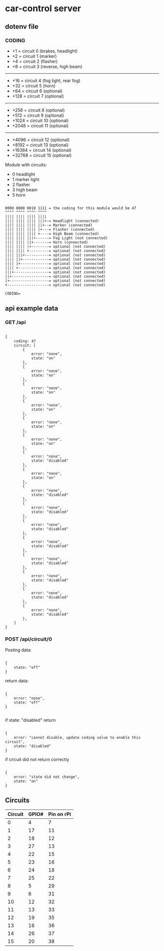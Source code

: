 # car-control server

## dotenv file

### CODING
* +1 = circuit 0 (brakes, headlight)
* +2 = circuit 1 (marker)
* +4 = circuit 2 (flasher)
* +8 = circuit 3 (reverse, high beam)
---
* +16 = circuit 4 (fog light, rear fog)
* +32 = circuit 5 (horn)
* +64 = circuit 6 (optional)
* +128 = circuit 7 (optional)
---
* +256 = circuit 8 (optional)
* +512 = circuit 9 (optional)
* +1024 = circuit 10 (optional)
* +2048 = circuit 11 (optional)
---
* +4096 = circuit 12 (optional)
* +8192 = circuit 13 (optional)
* +16384 = circuit 14 (optional)
* +32768 = circuit 15 (optional)

Module with circuits: 
* 0 headlight
* 1 marker light
* 2 flasher
* 3 high beam
* 5 horn

```

0000 0000 0010 1111 = the coding for this module would be 47
^^^^ ^^^^ ^^^^ ^^^^
|||| |||| |||| ||||
|||| |||| |||| |||+-= Headlight (connected)
|||| |||| |||| ||+--= Marker (connected)
|||| |||| |||| |+---= Flasher (connected)
|||| |||| |||| +----= High Beam (connected)
|||| |||| |||+------= Fog Light (not connected)
|||| |||| ||+-------= Horn (connected)
|||| |||| |+--------= optional (not connected)
|||| |||| +---------= optional (not connected)
|||| |||+-----------= optional (not connected)
|||| ||+------------= optional (not connected)
|||| |+-------------= optional (not connected)
|||| +--------------= optional (not connected)
|||+----------------= optional (not connected)
||+-----------------= optional (not connected)
|+------------------= optional (not connected)
+-------------------= optional (not connected)
```

```
CODING=
```

## api example data
### GET /api

```

{
    coding: 47
    circuit: [
        {
            error: "none",
            state: "on"
        },
        {
            error: "none",
            state: "on"
        },
        {
            error: "none",
            state: "on"
        },
        {
            error: "none",
            state: "on"
        },
        {
            error: "none",
            state: "on"
        },
        {
            error: "none",
            state: "on"
        },
        {
            error: "none",
            state: "disabled"
        },
        {
            error: "none",
            state: "on"
        },
        {
            error: "none",
            state: "disabled"
        },
        {
            error: "none",
            state: "disabled"
        },
        {
            error: "none",
            state: "disabled"
        },
        {
            error: "none",
            state: "disabled"
        },
        {
            error: "none",
            state: "disabled"
        },
        {
            error: "none",
            state: "disabled"
        },
        {
            error: "none",
            state: "disabled"
        },
        {
            error: "none",
            state: "disabled"
        },
    ] 
}

```

### POST /api/circuit/0

Posting data:

```

{
    state: "off"
}

```
return data:

```

{
    error: "none",
    state: "off"
}


```


if state: "disabled" return 

```

{
    error: "cannot disable, update coding value to enable this circuit", 
    state: "disabled"
}

```

if circuit did not return correctly 

```

{
    error: "state did not change",
    state: "on"
}

```

## Circuits

| Circuit | GPIO# | Pin on rPi |
| ------- | ----- | ---------- |
| 0 | 4 | 7 |
| 1 | 17 | 11 |
| 2 | 18 | 12 |
| 3 | 27 | 13 |
| 4 | 22 | 15 |
| 5 | 23 | 16 |
| 6 | 24 | 18 |
| 7 | 25 | 22 |
| 8 | 5 | 29 |
| 9 | 6 | 31 |
| 10 | 12 | 32 |
| 11 | 13 | 33 |
| 12 | 19 | 35 |
| 13 | 16 | 36 |
| 14 | 26 | 37 |
| 15 | 20 | 38 |
